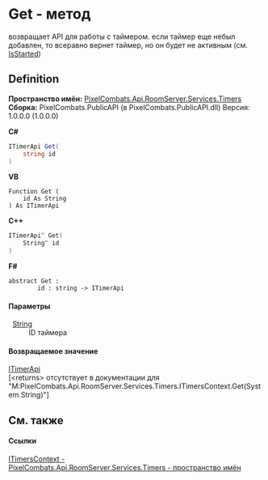 # Get - метод


возвращает API для работы с таймером. 
если таймер еще небыл добавлен, то всеравно вернет таймер, но он будет не активным (см. <a href="0083c643-d2ac-f07c-66d2-1fb6a6df7945">IsStarted</a>)




## Definition
**Пространство имён:** <a href="371274c7-7cea-bcb1-e32d-9fb1e088bb07">PixelCombats.Api.RoomServer.Services.Timers</a>  
**Сборка:** PixelCombats.PublicAPI (в PixelCombats.PublicAPI.dll) Версия: 1.0.0.0 (1.0.0.0)

**C#**
``` C#
ITimerApi Get(
	string id
)
```
**VB**
``` VB
Function Get ( 
	id As String
) As ITimerApi
```
**C++**
``` C++
ITimerApi^ Get(
	String^ id
)
```
**F#**
``` F#
abstract Get : 
        id : string -> ITimerApi 
```



#### Параметры
<dl><dt>  <a href="https://learn.microsoft.com/dotnet/api/system.string" target="_blank" rel="noopener noreferrer">String</a></dt><dd>ID таймера</dd></dl>

#### Возвращаемое значение
<a href="04f31ee0-1099-1958-764e-858007901ce7">ITimerApi</a>  
\[&lt;returns&gt; отсутствует в документации для "M:PixelCombats.Api.RoomServer.Services.Timers.ITimersContext.Get(System.String)"\]

## См. также


#### Ссылки
<a href="8cea6a1a-16fa-fd79-f94b-d3b6f80dea48">ITimersContext - </a>  
<a href="371274c7-7cea-bcb1-e32d-9fb1e088bb07">PixelCombats.Api.RoomServer.Services.Timers - пространство имён</a>  
